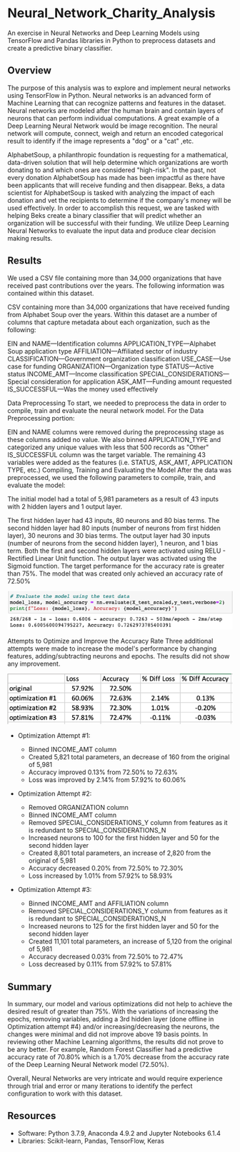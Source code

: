 # Neural_Network_Charity_Analysis

An exercise in Neural Networks and Deep Learning Models using TensorFlow and Pandas libraries in Python to preprocess datasets and create a predictive binary classifier.

## Overview

The purpose of this analysis was to explore and implement neural networks using TensorFlow in Python. Neural networks is an advanced form of Machine Learning that can recognize patterns and features in the dataset. Neural networks are modeled after the human brain and contain layers of neurons that can perform individual computations. A great example of a Deep Learning Neural Network would be image recognition. The neural network will compute, connect, weigh and return an encoded categorical result to identify if the image represents a "dog" or a "cat" ,etc.

AlphabetSoup, a philanthropic foundation is requesting for a mathematical, data-driven solution that will help determine which organizations are worth donating to and which ones are considered "high-risk". In the past, not every donation AlphabetSoup has made has been impactful as there have been applicants that will receive funding and then disappear. Beks, a data scientist for AlphabetSoup is tasked with analyzing the impact of each donation and vet the recipients to determine if the company's money will be used effectively. In order to accomplish this request, we are tasked with helping Beks create a binary classifier that will predict whether an organization will be successful with their funding. We utilize Deep Learning Neural Networks to evaluate the input data and produce clear decision making results.

## Results

We used a CSV file containing more than 34,000 organizations that have received past contributions over the years. The following information was contained within this dataset.

CSV containing more than 34,000 organizations that have received funding from Alphabet Soup over the years. Within this dataset are a number of columns that capture metadata about each organization, such as the following:

EIN and NAME—Identification columns
APPLICATION_TYPE—Alphabet Soup application type
AFFILIATION—Affiliated sector of industry
CLASSIFICATION—Government organization classification
USE_CASE—Use case for funding
ORGANIZATION—Organization type
STATUS—Active status
INCOME_AMT—Income classification
SPECIAL_CONSIDERATIONS—Special consideration for application
ASK_AMT—Funding amount requested
IS_SUCCESSFUL—Was the money used effectively

Data Preprocessing
To start, we needed to preprocess the data in order to compile, train and evaluate the neural network model. For the Data Preprocessing portion:

EIN and NAME columns were removed during the preprocessing stage as these columns added no value.
We also binned APPLICATION_TYPE and categorized any unique values with less that 500 records as "Other"
IS_SUCCESSFUL column was the target variable.
The remaining 43 variables were added as the features (i.e. STATUS, ASK_AMT, APPLICATION TYPE, etc.)
Compiling, Training and Evaluating the Model
After the data was preprocessed, we used the following parameters to compile, train, and evaluate the model:

The initial model had a total of 5,981 parameters as a result of 43 inputs with 2 hidden layers and 1 output layer.

The first hidden layer had 43 inputs, 80 neurons and 80 bias terms.
The second hidden layer had 80 inputs (number of neurons from first hidden layer), 30 neurons and 30 bias terms.
The output layer had 30 inputs (number of neurons from the second hidden layer), 1 neuron, and 1 bias term.
Both the first and second hidden layers were activated using RELU - Rectified Linear Unit function. The output layer was activated using the Sigmoid function.
The target performance for the accuracy rate is greater than 75%. The model that was created only achieved an accuracy rate of 72.50%

![Original](https://github.com/tianiedwards98/Neural_Network_Charity_Analysis/blob/main/Images/Screen%20Shot%202023-03-01%20at%2012.13.56%20AM.png?raw=true)

Attempts to Optimize and Improve the Accuracy Rate
Three additional attempts were made to increase the model's performance by changing features, adding/subtracting neurons and epochs. The results did not show any improvement.

![Optimizations](https://github.com/tianiedwards98/Neural_Network_Charity_Analysis/blob/main/Images/Screen%20Shot%202023-03-01%20at%2012.29.08%20AM.png?raw=true)

- Optimization Attempt #1:
   - Binned INCOME_AMT column
   - Created 5,821 total parameters, an decrease of 160 from the original of 5,981
   - Accuracy improved 0.13% from 72.50% to 72.63%
   - Loss was improved by 2.14% from 57.92% to 60.06%
   
- Optimization Attempt #2:
  - Removed ORGANIZATION column
  - Binned INCOME_AMT column
  - Removed SPECIAL_CONSIDERATIONS_Y column from features as it is redundant to SPECIAL_CONSIDERATIONS_N
  - Increased neurons to 100 for the first hidden layer and 50 for the second hidden layer
  - Created 8,801 total parameters, an increase of 2,820 from the original of 5,981
  - Accuracy decreased 0.20% from 72.50% to 72.30%
  - Loss increased by 1.01% from 57.92% to 58.93%
  
- Optimization Attempt #3:
   - Binned INCOME_AMT and AFFILIATION column
   - Removed SPECIAL_CONSIDERATIONS_Y column from features as it is redundant to SPECIAL_CONSIDERATIONS_N
   - Increased neurons to 125 for the first hidden layer and 50 for the second hidden layer
   - Created 11,101 total parameters, an increase of 5,120 from the original of 5,981
   - Accuracy decreased 0.03% from 72.50% to 72.47%
   - Loss decreased by 0.11% from 57.92% to 57.81%

## Summary
In summary, our model and various optimizations did not help to achieve the desired result of greater than 75%. With the variations of increasing the epochs, removing variables, adding a 3rd hidden layer (done offline in Optimization attempt #4) and/or increasing/decreasing the neurons, the changes were minimal and did not improve above 19 basis points. In reviewing other Machine Learning algorithms, the results did not prove to be any better. For example, Random Forest Classifier had a predictive accuracy rate of 70.80% which is a 1.70% decrease from the accuracy rate of the Deep Learning Neural Network model (72.50%).

Overall, Neural Networks are very intricate and would require experience through trial and error or many iterations to identify the perfect configuration to work with this dataset.

## Resources
- Software: Python 3.7.9, Anaconda 4.9.2 and Jupyter Notebooks 6.1.4
- Libraries: Scikit-learn, Pandas, TensorFlow, Keras
